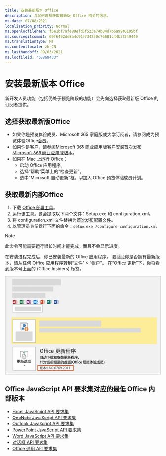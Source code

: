 ```yaml
---
title: 安装最新版本 Office
description: 与如何选择获取最新版 Office 相关的信息。
ms.date: 07/08/2021
localization_priority: Normal
ms.openlocfilehash: f5e1bf7afe89efd6f523a74b04d7b6a99f0195bf
ms.sourcegitcommit: 69f6492de8a4c91e734250c76681c44b3f349440
ms.translationtype: MT
ms.contentlocale: zh-CN
ms.lasthandoff: 09/03/2021
ms.locfileid: "58868433"
---
```

# <a name="install-the-latest-version-of-office"></a>安装最新版本 Office

新开发人员功能（包括仍处于预览阶段的功能）会先向选择获取最新版 Office 的订阅者提供。

## <a name="opt-in-to-getting-the-latest-builds-of-office"></a>选择获取最新版Office

- 如果你是预览体验成员、Microsoft 365 家庭版或大学订阅者，请参阅成为预览体验Office[会员](https://insider.office.com)。
- 如果你是客户，请参阅Microsoft 365 商业应用版[客户安装首次发布Microsoft 365 商业应用版版本](https://support.office.com/article/4dd8ba40-73c0-4468-b778-c7b744d03ead)。
- 如果在 Mac 上运行 Office：
  - 启动 Office 应用程序。
  - 选择“帮助”菜单上的“检查更新”。
  - 选中“Microsoft 自动更新”框，以加入 Office 预览体验成员计划。

## <a name="get-the-latest-build-of-office"></a>获取最新内部Office

1. 下载 [Office 部署工具](https://www.microsoft.com/download/details.aspx?id=49117)。
2. 运行该工具。这会提取以下两个文件：Setup.exe 和 configuration.xml。
3. 将 configuration.xml 文件替换为[首次发布配置文件](https://raw.githubusercontent.com/OfficeDev/Office-Add-in-Commands-Samples/master/Tools/FirstReleaseConfig/configuration.xml)。
4. 以管理员身份运行下面的命令：`setup.exe /configure configuration.xml`

> [!NOTE]
> 此命令可能需要运行很长时间才能完成，而且不会显示进度。

在安装进程完成后，你已安装最新的 Office 应用程序。 要验证你是否拥有最新版本，请从任何 Office 应用程序转到“文件” > “帐户”。 在“Office 更新”下，你将看到版本号上面的 (Office Insiders) 标签。

![显示具有预览体验成员标签Office信息的屏幕截图。](../images/office-insiders-label.png)

## <a name="minimum-office-builds-for-office-javascript-api-requirement-sets"></a>Office JavaScript API 要求集对应的最低 Office 内部版本

- [Excel JavaScript API 要求集](../reference/requirement-sets/excel-api-requirement-sets.md)
- [OneNote JavaScript API 要求集](../reference/requirement-sets/onenote-api-requirement-sets.md)
- [Outlook JavaScript API 要求集](../reference/requirement-sets/outlook-api-requirement-sets.md)
- [PowerPoint JavaScript API 要求集](../reference/requirement-sets/powerpoint-api-requirement-sets.md)
- [Word JavaScript API 要求集](../reference/requirement-sets/word-api-requirement-sets.md)
- [对话框 API 要求集](../reference/requirement-sets/dialog-api-requirement-sets.md)
- [Office 通用 API 要求集](../reference/requirement-sets/office-add-in-requirement-sets.md)

